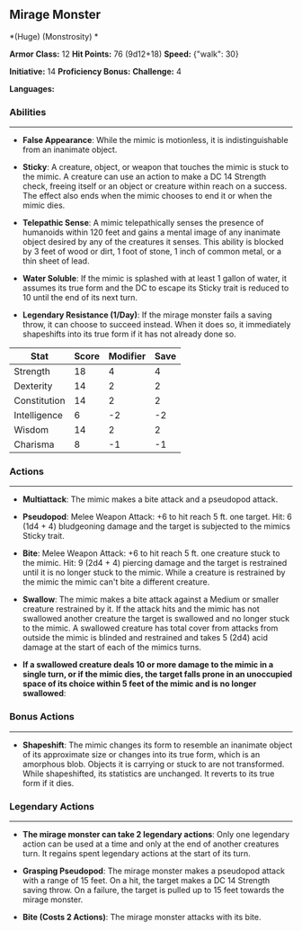 ## Mirage Monster
*(Huge) (Monstrosity) *

**Armor Class:** 12
**Hit Points:** 76 (9d12+18)
**Speed:** {"walk": 30}

**Initiative:** 14
**Proficiency Bonus:**
**Challenge:** 4

**Languages:** 

### Abilities
 --- 
- **False Appearance**: While the mimic is motionless, it is indistinguishable from an inanimate object.

- **Sticky**: A creature, object, or weapon that touches the mimic is stuck to the mimic. A creature can use an action to make a DC 14 Strength check, freeing itself or an object or creature within reach on a success. The effect also ends when the mimic chooses to end it or when the mimic dies.

- **Telepathic Sense**: A mimic telepathically senses the presence of humanoids within 120 feet and gains a mental image of any inanimate object desired by any of the creatures it senses. This ability is blocked by 3 feet of wood or dirt, 1 foot of stone, 1 inch of common metal, or a thin sheet of lead.

- **Water Soluble**: If the mimic is splashed with at least 1 gallon of water, it assumes its true form and the DC to escape its Sticky trait is reduced to 10 until the end of its next turn.

- **Legendary Resistance (1/Day)**: If the mirage monster fails a saving throw, it can choose to succeed instead. When it does so, it immediately shapeshifts into its true form if it has not already done so.



| Stat | Score | Modifier | Save |
| ---- | ---- | ---- | ---- |
| Strength | 18 | 4 | 4 |
| Dexterity | 14 | 2 | 2 |
| Constitution | 14 | 2 | 2 |
| Intelligence | 6 | -2 | -2 |
| Wisdom | 14 | 2 | 2 |
| Charisma | 8 | -1 | -1 |

### Actions
 --- 
- **Multiattack**: The mimic makes a bite attack and a pseudopod attack.

- **Pseudopod**: Melee Weapon Attack: +6 to hit  reach 5 ft.  one target. Hit: 6 (1d4 + 4) bludgeoning damage  and the target is subjected to the mimics Sticky trait.

- **Bite**: Melee Weapon Attack: +6 to hit  reach 5 ft.  one creature stuck to the mimic. Hit: 9 (2d4 + 4) piercing damage  and the target is restrained until it is no longer stuck to the mimic. While a creature is restrained by the mimic  the mimic can't bite a different creature.

- **Swallow**: The mimic makes a bite attack against a Medium or smaller creature restrained by it. If the attack hits and the mimic has not swallowed another creature  the target is swallowed and no longer stuck to the mimic. A swallowed creature has total cover from attacks from outside the mimic  is blinded and restrained  and takes 5 (2d4) acid damage at the start of each of the mimics turns.

- **If a swallowed creature deals 10 or more damage to the mimic in a single turn, or if the mimic dies, the target falls prone in an unoccupied space of its choice within 5 feet of the mimic and is no longer swallowed**: 

### Bonus Actions
 --- 
- **Shapeshift**: The mimic changes its form to resemble an inanimate object of its approximate size or changes into its true form, which is an amorphous blob. Objects it is carrying or stuck to are not transformed. While shapeshifted, its statistics are unchanged. It reverts to its true form if it dies.

### Legendary Actions
 --- 
- **The mirage monster can take 2 legendary actions**: Only one legendary action can be used at a time and only at the end of another creatures turn. It regains spent legendary actions at the start of its turn.

- **Grasping Pseudopod**: The mirage monster makes a pseudopod attack with a range of 15 feet. On a hit, the target makes a DC 14 Strength saving throw. On a failure, the target is pulled up to 15 feet towards the mirage monster.

- **Bite (Costs 2 Actions)**: The mirage monster attacks with its bite.

